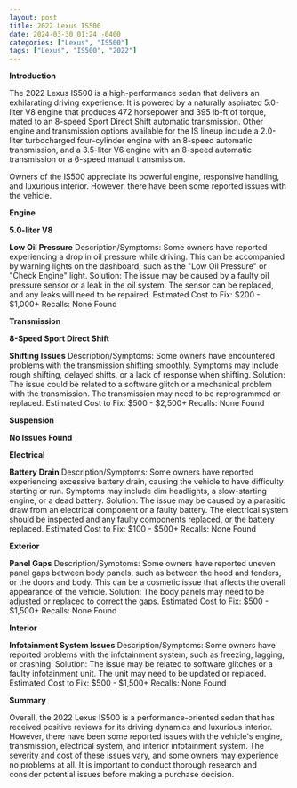 ```yaml
---
layout: post
title: 2022 Lexus IS500
date: 2024-03-30 01:24 -0400
categories: ["Lexus", "IS500"]
tags: ["Lexus", "IS500", "2022"]
---
```

**Introduction**

The 2022 Lexus IS500 is a high-performance sedan that delivers an exhilarating driving experience. It is powered by a naturally aspirated 5.0-liter V8 engine that produces 472 horsepower and 395 lb-ft of torque, mated to an 8-speed Sport Direct Shift automatic transmission. Other engine and transmission options available for the IS lineup include a 2.0-liter turbocharged four-cylinder engine with an 8-speed automatic transmission, and a 3.5-liter V6 engine with an 8-speed automatic transmission or a 6-speed manual transmission.

Owners of the IS500 appreciate its powerful engine, responsive handling, and luxurious interior. However, there have been some reported issues with the vehicle.

**Engine**

**5.0-liter V8**

**Low Oil Pressure**
Description/Symptoms: Some owners have reported experiencing a drop in oil pressure while driving. This can be accompanied by warning lights on the dashboard, such as the "Low Oil Pressure" or "Check Engine" light.
Solution: The issue may be caused by a faulty oil pressure sensor or a leak in the oil system. The sensor can be replaced, and any leaks will need to be repaired.
Estimated Cost to Fix: $200 - $1,000+
Recalls: None Found

**Transmission**

**8-Speed Sport Direct Shift**

**Shifting Issues**
Description/Symptoms: Some owners have encountered problems with the transmission shifting smoothly. Symptoms may include rough shifting, delayed shifts, or a lack of response when shifting.
Solution: The issue could be related to a software glitch or a mechanical problem with the transmission. The transmission may need to be reprogrammed or replaced.
Estimated Cost to Fix: $500 - $2,500+
Recalls: None Found

**Suspension**

**No Issues Found**

**Electrical**

**Battery Drain**
Description/Symptoms: Some owners have reported experiencing excessive battery drain, causing the vehicle to have difficulty starting or run. Symptoms may include dim headlights, a slow-starting engine, or a dead battery.
Solution: The issue may be caused by a parasitic draw from an electrical component or a faulty battery. The electrical system should be inspected and any faulty components replaced, or the battery replaced.
Estimated Cost to Fix: $100 - $500+
Recalls: None Found

**Exterior**

**Panel Gaps**
Description/Symptoms: Some owners have reported uneven panel gaps between body panels, such as between the hood and fenders, or the doors and body. This can be a cosmetic issue that affects the overall appearance of the vehicle.
Solution: The body panels may need to be adjusted or replaced to correct the gaps.
Estimated Cost to Fix: $500 - $1,500+
Recalls: None Found

**Interior**

**Infotainment System Issues**
Description/Symptoms: Some owners have reported problems with the infotainment system, such as freezing, lagging, or crashing.
Solution: The issue may be related to software glitches or a faulty infotainment unit. The unit may need to be updated or replaced.
Estimated Cost to Fix: $500 - $1,500+
Recalls: None Found

**Summary**

Overall, the 2022 Lexus IS500 is a performance-oriented sedan that has received positive reviews for its driving dynamics and luxurious interior. However, there have been some reported issues with the vehicle's engine, transmission, electrical system, and interior infotainment system. The severity and cost of these issues vary, and some owners may experience no problems at all. It is important to conduct thorough research and consider potential issues before making a purchase decision.
